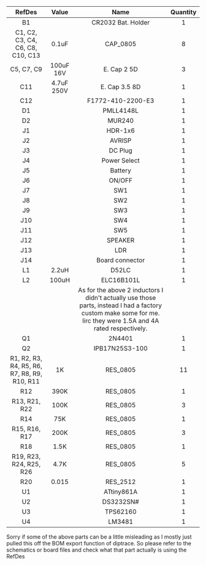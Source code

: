 |                    RefDes                    |    Value   |        Name       | Quantity |
|:--------------------------------------------:|:----------:|:-----------------:|:--------:|
|                      B1                      |            |     CR2032 Bat. Holder |     1    |
|       C1, C2, C3, C4, C6, C8, C10, C13       |    0.1uF   |      CAP_0805     |     8    |
|                  C5, C7, C9                  |  100uF 16V |    E. Cap 2 5D    |     3    |
|                      C11                     | 4.7uF 250V |   E. Cap 3.5 8D   |     1    |
|                      C12                     |            | F1772-410-2200-E3 |     1    |
|                      D1                      |            |     PMLL4148L     |     1    |
|                      D2                      |            |       MUR240      |     1    |
|                      J1                      |            |      HDR-1x6      |     1    |
|                      J2                      |            |       AVRISP      |     1    |
|                      J3                      |            |      DC Plug      |     1    |
|                      J4                      |            |    Power Select   |     1    |
|                      J5                      |            |      Battery      |     1    |
|                      J6                      |            |       ON/OFF      |     1    |
|                      J7                      |            |        SW1        |     1    |
|                      J8                      |            |        SW2        |     1    |
|                      J9                      |            |        SW3        |     1    |
|                      J10                     |            |        SW4        |     1    |
|                      J11                     |            |        SW5        |     1    |
|                      J12                     |            |      SPEAKER      |     1    |
|                      J13                     |            |        LDR        |     1    |
|                      J14                     |            |   Board connector |     1    |
|                      L1                      |    2.2uH   |       D52LC       |     1    |
|                      L2                      |    100uH   |     ELC16B101L    |     1    |
|										  	   |			| As for the above 2 inductors I didn't actually use those parts, instead I had a factory custom make some for me. Iirc they were 1.5A and 4A rated respectively. |
|                      Q1                      |            |       2N4401      |     1    |
|                      Q2                      |            |   IPB17N25S3-100  |     1    |
| R1, R2, R3, R4, R5, R6, R7, R8, R9, R10, R11 |     1K     |      RES_0805     |    11    |
|                      R12                     |    390K    |      RES_0805     |     1    |
|                 R13, R21, R22                |    100K    |      RES_0805     |     3    |
|                      R14                     |     75K    |      RES_0805     |     1    |
|                 R15, R16, R17                |    200K    |      RES_0805     |     3    |
|                      R18                     |    1.5K    |      RES_0805     |     1    |
|            R19, R23, R24, R25, R26           |    4.7K    |      RES_0805     |     5    |
|                      R20                     |    0.015   |      RES_2512     |     1    |
|                      U1                      |            |     ATtiny861A    |     1    |
|                      U2                      |            |     DS3232SN#     |     1    |
|                      U3                      |            |      TPS62160     |     1    |
|                      U4                      |            |       LM3481      |     1    |

Sorry if some of the above parts can be a little misleading as I mostly just pulled this off the BOM export function of diptrace. So please refer to the schematics or board files and check what that part actually is using the RefDes 
